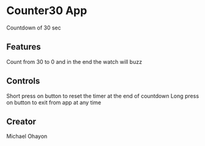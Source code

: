 # Counter30 App
Countdown of 30 sec

## Features
Count from 30 to 0 and in the end the watch will buzz

## Controls
Short press on button to reset the timer at the end of countdown
Long press on button to exit from app at any time

## Creator
Michael Ohayon
